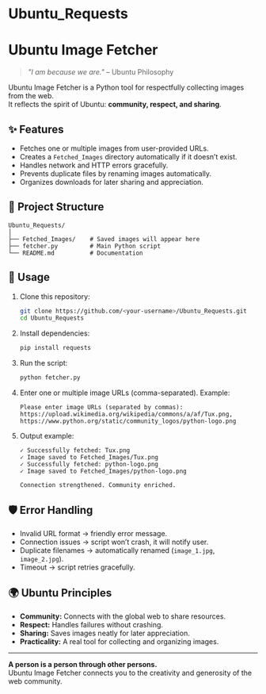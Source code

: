 # Ubuntu_Requests
# Ubuntu Image Fetcher  

> *"I am because we are."* – Ubuntu Philosophy  

Ubuntu Image Fetcher is a Python tool for respectfully collecting images from the web.  
It reflects the spirit of Ubuntu: **community, respect, and sharing**.  

## ✨ Features
- Fetches one or multiple images from user-provided URLs.  
- Creates a `Fetched_Images` directory automatically if it doesn’t exist.  
- Handles network and HTTP errors gracefully.  
- Prevents duplicate files by renaming images automatically.  
- Organizes downloads for later sharing and appreciation.  

## 📂 Project Structure
```
Ubuntu_Requests/
│
├── Fetched_Images/    # Saved images will appear here
├── fetcher.py         # Main Python script
└── README.md          # Documentation
```

## 🚀 Usage
1. Clone this repository:
   ```bash
   git clone https://github.com/<your-username>/Ubuntu_Requests.git
   cd Ubuntu_Requests
   ```

2. Install dependencies:
   ```bash
   pip install requests
   ```

3. Run the script:
   ```bash
   python fetcher.py
   ```

4. Enter one or multiple image URLs (comma-separated). Example:
   ```
   Please enter image URLs (separated by commas): 
   https://upload.wikimedia.org/wikipedia/commons/a/af/Tux.png, https://www.python.org/static/community_logos/python-logo.png
   ```

5. Output example:
   ```
   ✓ Successfully fetched: Tux.png
   ✓ Image saved to Fetched_Images/Tux.png
   ✓ Successfully fetched: python-logo.png
   ✓ Image saved to Fetched_Images/python-logo.png

   Connection strengthened. Community enriched.
   ```

## 🛡️ Error Handling
- Invalid URL format → friendly error message.  
- Connection issues → script won’t crash, it will notify user.  
- Duplicate filenames → automatically renamed (`image_1.jpg`, `image_2.jpg`).  
- Timeout → script retries gracefully.  

## 🌍 Ubuntu Principles
- **Community:** Connects with the global web to share resources.  
- **Respect:** Handles failures without crashing.  
- **Sharing:** Saves images neatly for later appreciation.  
- **Practicality:** A real tool for collecting and organizing images.  

---

**A person is a person through other persons.**  
Ubuntu Image Fetcher connects you to the creativity and generosity of the web community.  
